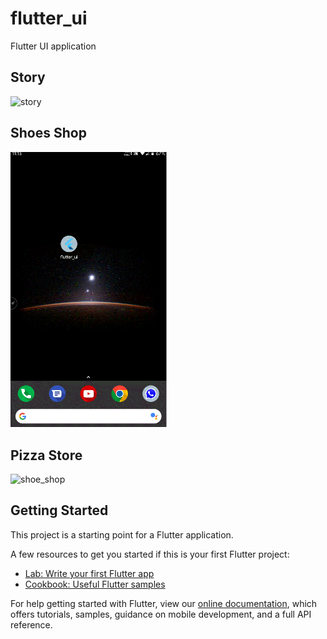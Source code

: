 # flutter_ui

Flutter UI application

## Story
<img width="250" alt='story' src='https://github.com/aman210697/Flutter-UI-Examples/blob/master/gif/Story.gif'/>

## Shoes Shop
<img width="250" alt='shoe_shop' src='https://github.com/aman210697/Flutter-UI-Examples/blob/master/gif/ShoeShop.gif'/>

## Pizza Store
<img width="250" alt='shoe_shop' src='https://github.com/aman210697/Flutter-UI-Examples/blob/master/gif/Pizza_store.gif'/>


## Getting Started

This project is a starting point for a Flutter application.

A few resources to get you started if this is your first Flutter project:

- [Lab: Write your first Flutter app](https://flutter.io/docs/get-started/codelab)
- [Cookbook: Useful Flutter samples](https://flutter.io/docs/cookbook)

For help getting started with Flutter, view our 
[online documentation](https://flutter.io/docs), which offers tutorials, 
samples, guidance on mobile development, and a full API reference.
